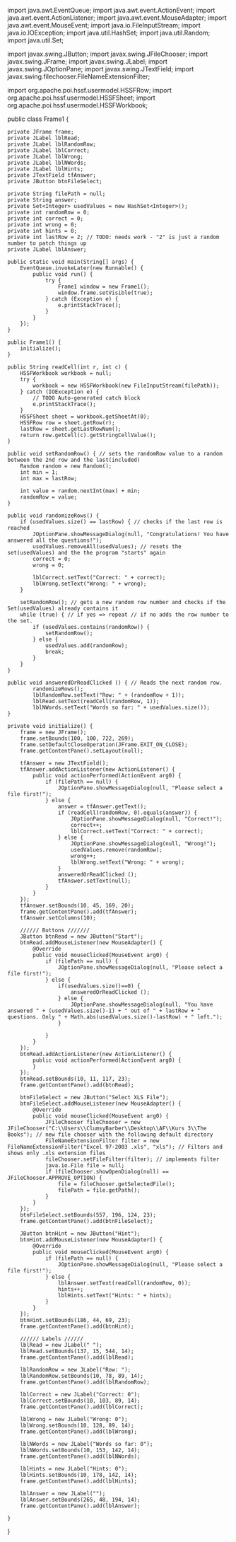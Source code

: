import java.awt.EventQueue;
import java.awt.event.ActionEvent;
import java.awt.event.ActionListener;
import java.awt.event.MouseAdapter;
import java.awt.event.MouseEvent;
import java.io.FileInputStream;
import java.io.IOException;
import java.util.HashSet;
import java.util.Random;
import java.util.Set;

import javax.swing.JButton;
import javax.swing.JFileChooser;
import javax.swing.JFrame;
import javax.swing.JLabel;
import javax.swing.JOptionPane;
import javax.swing.JTextField;
import javax.swing.filechooser.FileNameExtensionFilter;

import org.apache.poi.hssf.usermodel.HSSFRow;
import org.apache.poi.hssf.usermodel.HSSFSheet;
import org.apache.poi.hssf.usermodel.HSSFWorkbook;

public class Frame1 {

	private JFrame frame;
	private JLabel lblRead;
	private JLabel lblRandomRow;
	private JLabel lblCorrect;
	private JLabel lblWrong;
	private JLabel lblNWords;
	private JLabel lblHints;
	private JTextField tfAnswer;
	private JButton btnFileSelect;
	
	private String filePath = null;
	private String answer;
	private Set<Integer> usedValues = new HashSet<Integer>();
	private int randomRow = 0;
	private int correct = 0;
	private int wrong = 0;
	private int hints = 0;
	private int lastRow = 2; // TODO: needs work - "2" is just a random number to patch things up
	private JLabel lblAnswer;

	public static void main(String[] args) {
		EventQueue.invokeLater(new Runnable() {
			public void run() {
				try {
					Frame1 window = new Frame1();
					window.frame.setVisible(true);
				} catch (Exception e) {
					e.printStackTrace();
				}
			}
		});
	}

	public Frame1() {
		initialize();
	}

	public String readCell(int r, int c) {
		HSSFWorkbook workbook = null;
		try {
			workbook = new HSSFWorkbook(new FileInputStream(filePath));
		} catch (IOException e) {
			// TODO Auto-generated catch block
			e.printStackTrace();
		}
		HSSFSheet sheet = workbook.getSheetAt(0);
		HSSFRow row = sheet.getRow(r);
		lastRow = sheet.getLastRowNum();
		return row.getCell(c).getStringCellValue();
	}

	public void setRandomRow() { // sets the randomRow value to a random between the 2nd row and the last(included)
		Random random = new Random();
		int min = 1;
		int max = lastRow;

		int value = random.nextInt(max) + min;
		randomRow = value;
	}

	public void randomizeRows() {
		if (usedValues.size() == lastRow) { // checks if the last row is reached
			JOptionPane.showMessageDialog(null, "Congratulations! You have answered all the questions!");
			usedValues.removeAll(usedValues); // resets the set(usedValues) and the the program "starts" again
			correct = 0;
			wrong = 0;
			
			lblCorrect.setText("Correct: " + correct);
			lblWrong.setText("Wrong: " + wrong);
		}
		
		setRandomRow(); // gets a new random row number and checks if the Set(usedValues) already contains it
		while (true) { // if yes => repeat // if no adds the row number to the set.
			if (usedValues.contains(randomRow)) {
				setRandomRow();
			} else {
				usedValues.add(randomRow);
				break;
			}
		}
	}
	
	public void answeredOrReadClicked () { // Reads the next random row.
			randomizeRows();
			lblRandomRow.setText("Row: " + (randomRow + 1));
			lblRead.setText(readCell(randomRow, 1));
			lblNWords.setText("Words so far: " + usedValues.size());
	}

	private void initialize() {
		frame = new JFrame();
		frame.setBounds(100, 100, 722, 269);
		frame.setDefaultCloseOperation(JFrame.EXIT_ON_CLOSE);
		frame.getContentPane().setLayout(null);

		tfAnswer = new JTextField();
		tfAnswer.addActionListener(new ActionListener() {
			public void actionPerformed(ActionEvent arg0) {
				if (filePath == null) {
					JOptionPane.showMessageDialog(null, "Please select a file first!");
				} else {
					answer = tfAnswer.getText();
					if (readCell(randomRow, 0).equals(answer)) {
						JOptionPane.showMessageDialog(null, "Correct!");
						correct++;
						lblCorrect.setText("Correct: " + correct);
					} else {
						JOptionPane.showMessageDialog(null, "Wrong!");
						usedValues.remove(randomRow);
						wrong++;
						lblWrong.setText("Wrong: " + wrong);
					}
					answeredOrReadClicked ();
					tfAnswer.setText(null);
				}
			}
		});
		tfAnswer.setBounds(10, 45, 169, 20);
		frame.getContentPane().add(tfAnswer);
		tfAnswer.setColumns(10);
		
		////// Buttons ///////
		JButton btnRead = new JButton("Start");
		btnRead.addMouseListener(new MouseAdapter() {
			@Override
			public void mouseClicked(MouseEvent arg0) {
				if (filePath == null) {
					JOptionPane.showMessageDialog(null, "Please select a file first!");
				} else {
					if(usedValues.size()==0) {
						answeredOrReadClicked ();	
					} else {
						JOptionPane.showMessageDialog(null, "You have answered " + (usedValues.size()-1) + " out of " + lastRow + " questions. Only " + Math.abs(usedValues.size()-lastRow) + " left.");
					}
					
				}
			}
		});
		btnRead.addActionListener(new ActionListener() {
			public void actionPerformed(ActionEvent arg0) {
			}
		});
		btnRead.setBounds(10, 11, 117, 23);
		frame.getContentPane().add(btnRead);

		btnFileSelect = new JButton("Select XLS File");
		btnFileSelect.addMouseListener(new MouseAdapter() {
			@Override
			public void mouseClicked(MouseEvent arg0) {
				JFileChooser fileChooser = new JFileChooser("C:\\Users\\ClumsyBarber\\Desktop\\AF\\Kurs 3\\The Books"); // new file chooser with the following default directory
				FileNameExtensionFilter filter = new FileNameExtensionFilter("Excel 97-2003 .xls", "xls"); // Filters and shows only .xls extension files
				fileChooser.setFileFilter(filter); // implements filter
				java.io.File file = null;
				if (fileChooser.showOpenDialog(null) == JFileChooser.APPROVE_OPTION) {
					file = fileChooser.getSelectedFile();
					filePath = file.getPath();
				}
			}
		});
		btnFileSelect.setBounds(557, 196, 124, 23);
		frame.getContentPane().add(btnFileSelect);
		
		JButton btnHint = new JButton("Hint");
		btnHint.addMouseListener(new MouseAdapter() {
			@Override
			public void mouseClicked(MouseEvent arg0) {
				if (filePath == null) {
					JOptionPane.showMessageDialog(null, "Please select a file first!");
				} else {
					lblAnswer.setText(readCell(randomRow, 0));
					hints++;
					lblHints.setText("Hints: " + hints);
				}
			}
		});
		btnHint.setBounds(186, 44, 69, 23);
		frame.getContentPane().add(btnHint);

		////// Labels //////
		lblRead = new JLabel(" ");
		lblRead.setBounds(137, 15, 544, 14);
		frame.getContentPane().add(lblRead);
		
		lblRandomRow = new JLabel("Row: ");
		lblRandomRow.setBounds(10, 78, 89, 14);
		frame.getContentPane().add(lblRandomRow);

		lblCorrect = new JLabel("Correct: 0");
		lblCorrect.setBounds(10, 103, 89, 14);
		frame.getContentPane().add(lblCorrect);

		lblWrong = new JLabel("Wrong: 0");
		lblWrong.setBounds(10, 128, 89, 14);
		frame.getContentPane().add(lblWrong);

		lblNWords = new JLabel("Words so far: 0");
		lblNWords.setBounds(10, 153, 142, 14);
		frame.getContentPane().add(lblNWords);
		
		lblHints = new JLabel("Hints: 0");
		lblHints.setBounds(10, 178, 142, 14);
		frame.getContentPane().add(lblHints);
		
		lblAnswer = new JLabel("");
		lblAnswer.setBounds(265, 48, 194, 14);
		frame.getContentPane().add(lblAnswer);
		
	}
}
